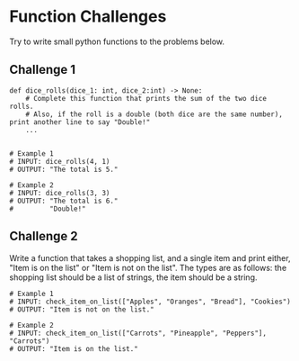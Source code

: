 # Function Challenges
Try to write small python functions to the problems below.

## Challenge 1
```
def dice_rolls(dice_1: int, dice_2:int) -> None:
    # Complete this function that prints the sum of the two dice rolls.
    # Also, if the roll is a double (both dice are the same number), print another line to say "Double!"
    ...


# Example 1
# INPUT: dice_rolls(4, 1)
# OUTPUT: "The total is 5."

# Example 2
# INPUT: dice_rolls(3, 3)
# OUTPUT: "The total is 6."
#         "Double!"
```

## Challenge 2
Write a function that takes a shopping list, and a single item and print either, "Item is on the list" or "Item is not on the list".
The types are as follows: the shopping list should be a list of strings, the item should be a string.
```
# Example 1
# INPUT: check_item_on_list(["Apples", "Oranges", "Bread"], "Cookies")
# OUTPUT: "Item is not on the list."

# Example 2
# INPUT: check_item_on_list(["Carrots", "Pineapple", "Peppers"], "Carrots")
# OUTPUT: "Item is on the list."
```

